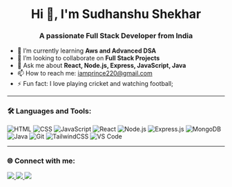<h1 align="center">Hi 👋, I'm Sudhanshu Shekhar</h1>
<h3 align="center">A passionate Full Stack Developer from India</h3>

- 🌱 I’m currently learning **Aws and Advanced DSA**
- 👯 I’m looking to collaborate on **Full Stack Projects**
- 💬 Ask me about **React, Node.js, Express, JavaScript, Java**
- 📫 How to reach me: iamprince220@gmail.com
- ⚡ Fun fact: I love playing cricket and watching football;

---

### 🛠️ Languages and Tools:

![HTML](https://img.shields.io/badge/-HTML5-E34F26?style=flat&logo=html5&logoColor=white)
![CSS](https://img.shields.io/badge/-CSS3-1572B6?style=flat&logo=css3)
![JavaScript](https://img.shields.io/badge/-JavaScript-F7DF1E?style=flat&logo=javascript&logoColor=black)
![React](https://img.shields.io/badge/-React-61DAFB?style=flat&logo=react)
![Node.js](https://img.shields.io/badge/-Node.js-339933?style=flat&logo=node.js)
![Express.js](https://img.shields.io/badge/-Express.js-000000?style=flat&logo=express&logoColor=white)
![MongoDB](https://img.shields.io/badge/-MongoDB-47A248?style=flat&logo=mongodb)
![Java](https://img.shields.io/badge/-Java-007396?style=flat&logo=java)
![Git](https://img.shields.io/badge/-Git-F05032?style=flat&logo=git)
![TailwindCSS](https://img.shields.io/badge/-TailwindCSS-38B2AC?style=flat&logo=tailwind-css)
![VS Code](https://img.shields.io/badge/-VSCode-007ACC?style=flat&logo=visual-studio-code)

---

### 🌐 Connect with me:

<p align="left">
<a href="https://www.linkedin.com/in/sudhanshu-shekhar-2aa39b246/" target="_blank">
  <img src="https://img.shields.io/badge/-LinkedIn-blue?style=flat&logo=linkedin" />
</a>
<a href="https://github.com/sudhanshuuuuuu" target="_blank">
  <img src="https://img.shields.io/badge/-GitHub-black?style=flat&logo=github" />
</a>
<a href="mailto:sudhanshuuuu@gmail.com" target="_blank">
  <img src="https://img.shields.io/badge/-Gmail-red?style=flat&logo=gmail" />
</a>
</p>

